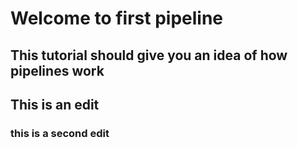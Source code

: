 # Welcome to first pipeline

## This tutorial should give you an idea of how pipelines work

## This is an edit
### this is a second edit